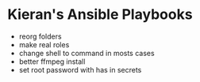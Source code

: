 # Kieran's Ansible Playbooks

* reorg folders
* make real roles
* change shell to command in mosts cases
* better ffmpeg install
* set root password with has in secrets
